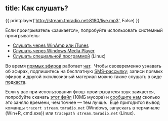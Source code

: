 title: Как слушать?
---

{{ printplayer('http://stream.tmradio.net:8180/live.mp3', False) }}

Если проигрыватель «заикается», попробуйте использовать системный проигрыватель:

- [Слушать через WinAmp или iTunes](/playlist.pls)
- [Слушать через Windows Media Player](/playlist.m3u)
- [Слушать специальной программой][cl] (Linux)

Во время [прямых эфиров][li] работает [чат][ch].  Чтобы своевременно узнавать об
эфирах, подпишитесь на бесплатную [SMS-рассылку][sm]; записи прямых эфиров и
другой эксклюзивный материал можно также слушать в виде [подкаста][pc].

Если у вас при использовании флэш-проигрывателя звук заикается, попробуйте
скачать [этот файл][zz] (10МБ мусора) и [сообщите нам][fb] сколько это заняло
времени, чем точнее — тем лучше.  Ещё пригодится вывод команды `tracert
stream.tmradio.net` (Windows, запускать в терминале (Win+R, cmd.exe)) или
`tracepath stream.tmradio.net` (Linux).

[cl]: http://app.tmradio.net/
[li]: /live/
[ch]: /chat/
[sm]: /live/sms/
[pc]: /podcast/
[zz]: http://files.tmradio.net/test.dat
[fb]: /feedback.html
